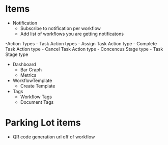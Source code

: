 ﻿# Items

- Notification
	- Subscribe to notification per workflow
	- Add list of workflows you are getting notificatons

-Action Types
	- Task Action types
		- Assign Task Action type
		- Complete Task Action type
		- Cancel Task Action type
	- Concencus Stage type
	- Task Stage type


- Dashboard 
	- Bar Graph
	- Metrics
- WorkflowTemplate
	- Create Template
- Tags
	- Workflow Tags 
	- Document Tags





# Parking Lot items

- QR code generation url off of workflow
